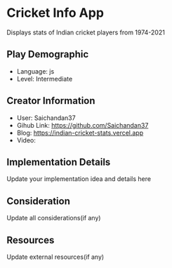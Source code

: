 # Cricket Info App

Displays stats of Indian cricket players from 1974-2021

## Play Demographic

- Language: js
- Level: Intermediate

## Creator Information

- User: Saichandan37
- Gihub Link: https://github.com/Saichandan37
- Blog: https://indian-cricket-stats.vercel.app
- Video: 

## Implementation Details

Update your implementation idea and details here

## Consideration

Update all considerations(if any)

## Resources

Update external resources(if any)
